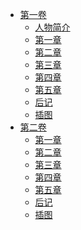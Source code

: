 - [第一卷](/夜樱%20吸血种狩猎行动(夜樱Vampanella)-作者：杉井光/第一卷)
  - [人物简介](/夜樱%20吸血种狩猎行动(夜樱Vampanella)-作者：杉井光/第一卷/人物简介.md)
  - [第一章](/夜樱%20吸血种狩猎行动(夜樱Vampanella)-作者：杉井光/第一卷/第一章.md)
  - [第二章](/夜樱%20吸血种狩猎行动(夜樱Vampanella)-作者：杉井光/第一卷/第二章.md)
  - [第三章](/夜樱%20吸血种狩猎行动(夜樱Vampanella)-作者：杉井光/第一卷/第三章.md)
  - [第四章](/夜樱%20吸血种狩猎行动(夜樱Vampanella)-作者：杉井光/第一卷/第四章.md)
  - [第五章](/夜樱%20吸血种狩猎行动(夜樱Vampanella)-作者：杉井光/第一卷/第五章.md)
  - [后记](/夜樱%20吸血种狩猎行动(夜樱Vampanella)-作者：杉井光/第一卷/后记.md)
  - [插图](/夜樱%20吸血种狩猎行动(夜樱Vampanella)-作者：杉井光/第一卷/插图.md)
- [第二卷](/夜樱%20吸血种狩猎行动(夜樱Vampanella)-作者：杉井光/第二卷)
  - [第一章](/夜樱%20吸血种狩猎行动(夜樱Vampanella)-作者：杉井光/第二卷/第一章.md)
  - [第二章](/夜樱%20吸血种狩猎行动(夜樱Vampanella)-作者：杉井光/第二卷/第二章.md)
  - [第三章](/夜樱%20吸血种狩猎行动(夜樱Vampanella)-作者：杉井光/第二卷/第三章.md)
  - [第四章](/夜樱%20吸血种狩猎行动(夜樱Vampanella)-作者：杉井光/第二卷/第四章.md)
  - [第五章](/夜樱%20吸血种狩猎行动(夜樱Vampanella)-作者：杉井光/第二卷/第五章.md)
  - [后记](/夜樱%20吸血种狩猎行动(夜樱Vampanella)-作者：杉井光/第二卷/后记.md)
  - [插图](/夜樱%20吸血种狩猎行动(夜樱Vampanella)-作者：杉井光/第二卷/插图.md)
